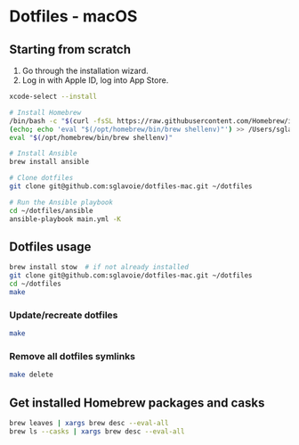 # Dotfiles - macOS

## Starting from scratch

1. Go through the installation wizard.
2. Log in with Apple ID, log into App Store.

```bash
xcode-select --install

# Install Homebrew
/bin/bash -c "$(curl -fsSL https://raw.githubusercontent.com/Homebrew/install/HEAD/install.sh)"
(echo; echo 'eval "$(/opt/homebrew/bin/brew shellenv)"') >> /Users/sglavoie/.zprofile
eval "$(/opt/homebrew/bin/brew shellenv)"

# Install Ansible
brew install ansible

# Clone dotfiles
git clone git@github.com:sglavoie/dotfiles-mac.git ~/dotfiles

# Run the Ansible playbook
cd ~/dotfiles/ansible
ansible-playbook main.yml -K
```

## Dotfiles usage

```bash
brew install stow  # if not already installed
git clone git@github.com:sglavoie/dotfiles-mac.git ~/dotfiles
cd ~/dotfiles
make
```

### Update/recreate dotfiles

```bash
make
```

### Remove all dotfiles symlinks

```bash
make delete
```

## Get installed Homebrew packages and casks

```bash
brew leaves | xargs brew desc --eval-all
brew ls --casks | xargs brew desc --eval-all
```
